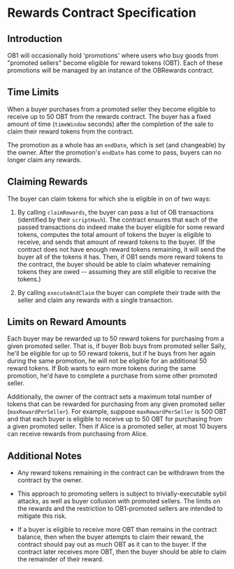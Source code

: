 # Rewards Contract Specification

## Introduction

OB1 will occasionally hold 'promotions' where users who buy goods from "promoted sellers" become eligible for reward tokens (OBT). Each of these promotions will be managed by an instance of the OBRewards contract.

## Time Limits

When a buyer purchases from a promoted seller they become eligible to receive up to 50 OBT from the rewards contract. The buyer has a fixed amount of time (`timeWindow` seconds) after the completion of the sale to claim their reward tokens from the contract.

The promotion as a whole has an `endDate`, which is set (and changeable) by the owner. After the promotion's `endDate` has come to pass, buyers can no longer claim any rewards.

## Claiming Rewards

The buyer can claim tokens for which she is eligible in on of two ways:

1.  By calling `claimRewards`, the buyer can pass a list of OB transactions (identified by their `scriptHash`). The contract ensures that each of the passed transactions do indeed make the buyer eligible for some reward tokens, computes the total amount of tokens the buyer is eligible to receive, and sends that amount of reward tokens to the buyer. (If the contract does not have enough reward tokens remaining, it will send the buyer all of the tokens it has. Then, if OB1 sends more reward tokens to the contract, the buyer should be able to claim whatever remaining tokens they are owed -- assuming they are still eligible to receive the tokens.)

2.  By calling `executeAndClaim` the buyer can complete their trade with the seller and claim any rewards with a single transaction.

## Limits on Reward Amounts

Each buyer may be rewarded up to 50 reward tokens for purchasing from a given promoted seller. That is, if buyer Bob buys from promoted seller Sally, he'll be eligible for up to 50 reward tokens, but if he buys from her again during the same promotion, he will not be eligible for an additional 50 reward tokens. If Bob wants to earn more tokens during the same promotion, he'd have to complete a purchase from some other promoted seller.

Additionally, the owner of the contract sets a maximum total number of tokens that can be rewarded for purchasing from any given promoted seller (`maxRewardPerSeller`). For example, suppose `maxRewardPerSeller` is 500 OBT and that each buyer is eligible to receive up to 50 OBT for purchasing from a given promoted seller. Then if Alice is a promoted seller, at most 10 buyers can receive rewards from purchasing from Alice.

## Additional Notes

- Any reward tokens remaining in the contract can be withdrawn from the contract by the owner.

- This approach to promoting sellers is subject to trivially-executable sybil attacks, as well as buyer collusion with promoted sellers. The limits on the rewards and the restriction to OB1-promoted sellers are intended to mitigate this risk.

- If a buyer is eligible to receive more OBT than remains in the contract balance, then when the buyer attempts to claim their reward, the contract should pay out as much OBT as it can to the buyer. If the contract later receives more OBT, then the buyer should be able to claim the remainder of their reward.
